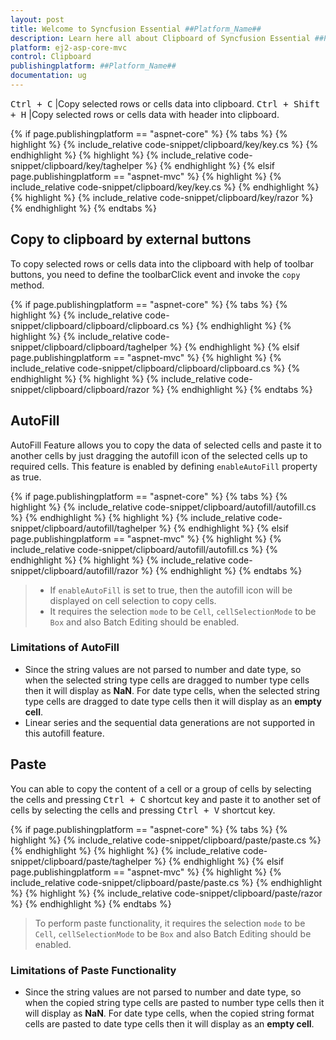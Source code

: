 ```yaml
---
layout: post
title: Welcome to Syncfusion Essential ##Platform_Name##
description: Learn here all about Clipboard of Syncfusion Essential ##Platform_Name## widgets based on HTML5 and jQuery.
platform: ej2-asp-core-mvc
control: Clipboard
publishingplatform: ##Platform_Name##
documentation: ug
---
```


<kbd>Ctrl + C</kbd> |Copy selected rows or cells data into clipboard.
<kbd>Ctrl + Shift + H</kbd> |Copy selected rows or cells data with header into clipboard.

{% if page.publishingplatform == "aspnet-core" %}
{% tabs %}
{% highlight %}
{% include_relative code-snippet/clipboard/key/key.cs %}
{% endhighlight %}
{% highlight %}
{% include_relative code-snippet/clipboard/key/taghelper %}
{% endhighlight %}
{% elsif page.publishingplatform == "aspnet-mvc" %}
{% highlight %} {% include_relative code-snippet/clipboard/key/key.cs %}
{% endhighlight %}
{% highlight %}
{% include_relative code-snippet/clipboard/key/razor %}
{% endhighlight %}
{% endtabs %}



## Copy to clipboard by external buttons

To copy selected rows or cells data into the clipboard with help of toolbar buttons, you need to define the toolbarClick event and invoke the `copy` method.

{% if page.publishingplatform == "aspnet-core" %}
{% tabs %}
{% highlight %}
{% include_relative code-snippet/clipboard/clipboard/clipboard.cs %}
{% endhighlight %}
{% highlight %}
{% include_relative code-snippet/clipboard/clipboard/taghelper %}
{% endhighlight %}
{% elsif page.publishingplatform == "aspnet-mvc" %}
{% highlight %} {% include_relative code-snippet/clipboard/clipboard/clipboard.cs %}
{% endhighlight %}
{% highlight %}
{% include_relative code-snippet/clipboard/clipboard/razor %}
{% endhighlight %}
{% endtabs %}



## AutoFill

AutoFill Feature allows you to copy the data of selected cells and paste it to another cells by just dragging the autofill icon of the selected cells up to required cells. This feature is enabled by defining `enableAutoFill` property as true.

{% if page.publishingplatform == "aspnet-core" %}
{% tabs %}
{% highlight %}
{% include_relative code-snippet/clipboard/autofill/autofill.cs %}
{% endhighlight %}
{% highlight %}
{% include_relative code-snippet/clipboard/autofill/taghelper %}
{% endhighlight %}
{% elsif page.publishingplatform == "aspnet-mvc" %}
{% highlight %} {% include_relative code-snippet/clipboard/autofill/autofill.cs %}
{% endhighlight %}
{% highlight %}
{% include_relative code-snippet/clipboard/autofill/razor %}
{% endhighlight %}
{% endtabs %}



> * If `enableAutoFill` is set to true, then the autofill icon will be displayed on cell selection to copy cells.
> * It requires the selection `mode` to be `Cell`,  `cellSelectionMode` to be `Box` and also Batch Editing should be enabled.

### Limitations of AutoFill

* Since the string values are not parsed to number and date type, so when the selected string type cells are dragged to number type cells then it will display as **NaN**. For date type cells, when the selected string type cells are dragged to date type cells then it will display as an **empty cell**.
* Linear series and the sequential data generations are not supported in this autofill feature.

## Paste

You can able to copy the content of a cell or a group of cells by selecting the cells and pressing <kbd>Ctrl + C</kbd> shortcut key and paste it to another set of cells by selecting the cells and pressing <kbd>Ctrl + V</kbd> shortcut key.

{% if page.publishingplatform == "aspnet-core" %}
{% tabs %}
{% highlight %}
{% include_relative code-snippet/clipboard/paste/paste.cs %}
{% endhighlight %}
{% highlight %}
{% include_relative code-snippet/clipboard/paste/taghelper %}
{% endhighlight %}
{% elsif page.publishingplatform == "aspnet-mvc" %}
{% highlight %} {% include_relative code-snippet/clipboard/paste/paste.cs %}
{% endhighlight %}
{% highlight %}
{% include_relative code-snippet/clipboard/paste/razor %}
{% endhighlight %}
{% endtabs %}



> To perform paste functionality, it requires the selection `mode` to be `Cell`,  `cellSelectionMode` to be `Box` and also Batch Editing should be enabled.

### Limitations of Paste Functionality

* Since the string values are not parsed to number and date type, so when the copied string type cells are pasted to number type cells then it will display as **NaN**. For date type cells, when the copied string format cells are pasted to date type cells then it will display as an **empty cell**.